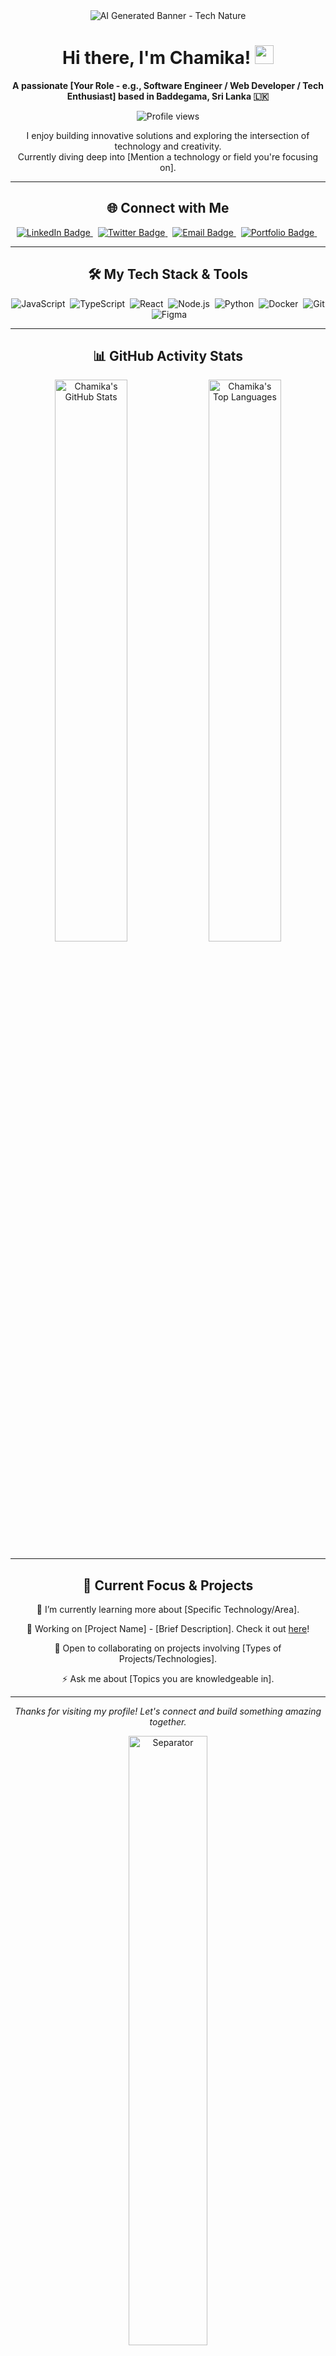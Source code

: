 <div align="center">

  <img src="https://image.pollinations.ai/prompt/A%20serene%20misty%20Sri%20Lankan%20mountain%20landscape%20like%20Ella%20Rock%20fused%20with%20glowing%20digital%20data%20streams%2C%20minimalist%20vector%20art%2C%20blue%20and%20green%20hues?width=1080&height=300&nologo=true" alt="AI Generated Banner - Tech Nature"/>

  <h1>
    Hi there, I'm Chamika! <img src="https://media.giphy.com/media/hvRJCLFzcasrR4ia7z/giphy.gif" width="30px"/>
  </h1>

  <p>
    <strong>A passionate [Your Role - e.g., Software Engineer / Web Developer / Tech Enthusiast] based in Baddegama, Sri Lanka 🇱🇰</strong>
  </p>

  <p>
    <img src="https://komarev.com/ghpvc/?username=chamika1&label=PROFILE+VIEWS&color=blueviolet&style=for-the-badge" alt="Profile views"/>
  </p>

  <p>
    I enjoy building innovative solutions and exploring the intersection of technology and creativity. <br/> Currently diving deep into [Mention a technology or field you're focusing on].
  </p>

</div>

---

<h2 align="center">🌐 Connect with Me</h2>

<p align="center">
  <a href="[YOUR_LINKEDIN_URL]" target="_blank">
    <img src="https://img.shields.io/badge/LinkedIn-0A66C2?style=for-the-badge&logo=linkedin&logoColor=white" alt="LinkedIn Badge"/>
  </a>&nbsp;
  <a href="[YOUR_TWITTER_URL]" target="_blank">
    <img src="https://img.shields.io/badge/Twitter-1DA1F2?style=for-the-badge&logo=twitter&logoColor=white" alt="Twitter Badge"/>
  </a>&nbsp;
  <a href="mailto:[YOUR_EMAIL_ADDRESS]" target="_blank">
    <img src="https://img.shields.io/badge/Email-D14836?style=for-the-badge&logo=gmail&logoColor=white" alt="Email Badge"/>
  </a>&nbsp;
  <a href="[YOUR_PORTFOLIO_OR_WEBSITE_URL]" target="_blank">
    <img src="https://img.shields.io/badge/Portfolio-343A40?style=for-the-badge&logo=firefoxbrowser&logoColor=white" alt="Portfolio Badge"/>
  </a>&nbsp;
  </p>

---

<h2 align="center">🛠️ My Tech Stack & Tools</h2>

<p align="center">
  <img src="https://img.shields.io/badge/JavaScript-F7DF1E?style=for-the-badge&logo=javascript&logoColor=black" alt="JavaScript"/>&nbsp;
  <img src="https://img.shields.io/badge/TypeScript-3178C6?style=for-the-badge&logo=typescript&logoColor=white" alt="TypeScript"/>&nbsp;
  <img src="https://img.shields.io/badge/React-61DAFB?style=for-the-badge&logo=react&logoColor=black" alt="React"/>&nbsp;
  <img src="https://img.shields.io/badge/Node.js-339933?style=for-the-badge&logo=nodedotjs&logoColor=white" alt="Node.js"/>&nbsp;
  <img src="https://img.shields.io/badge/Python-3776AB?style=for-the-badge&logo=python&logoColor=white" alt="Python"/>&nbsp;
  <img src="https://img.shields.io/badge/Docker-2496ED?style=for-the-badge&logo=docker&logoColor=white" alt="Docker"/>&nbsp;
  <img src="https://img.shields.io/badge/Git-F05032?style=for-the-badge&logo=git&logoColor=white" alt="Git"/>&nbsp;
  <img src="https://img.shields.io/badge/Figma-F24E1E?style=for-the-badge&logo=figma&logoColor=white" alt="Figma"/>&nbsp;
  </p>

---

<h2 align="center">📊 GitHub Activity Stats</h2>

<div align="center">

<img src="https://github-readme-stats.vercel.app/api?username=chamika1&show_icons=true&theme=radical&hide_border=true&count_private=true&include_all_commits=true" alt="Chamika's GitHub Stats" width="48%"/>

<img src="https://github-readme-stats.vercel.app/api/top-langs/?username=chamika1&layout=compact&theme=radical&hide_border=true&count_private=true&include_all_commits=true" alt="Chamika's Top Languages" width="48%"/>

</div>

---

<h2 align="center">🚀 Current Focus & Projects</h2>

<div align="center">

<p>🌱 I’m currently learning more about [Specific Technology/Area].</p>
<p>🔭 Working on [Project Name] - [Brief Description]. Check it out <a href="[Link to Project Repo]">here</a>!</p>
<p>👯 Open to collaborating on projects involving [Types of Projects/Technologies].</p>
<p>⚡ Ask me about [Topics you are knowledgeable in].</p>

</div>

---

<p align="center">
  <em>Thanks for visiting my profile! Let's connect and build something amazing together.</em>
</p>

<div align="center">
  <img src="[URL_TO_A_SMALL_SEPARATOR_IMAGE_OR_GIF]" alt="Separator" width="50%"/>
</div>
